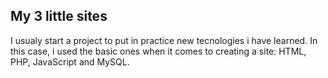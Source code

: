 ## My 3 little sites

I usualy start a project to put in practice new tecnologies i have learned. In this case, i used the basic ones when it comes to creating a site: HTML, PHP, JavaScript and MySQL.
